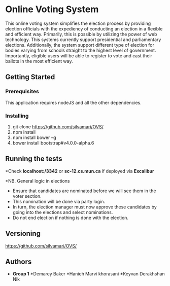 # Online Voting System

This online voting system simplifies the election process by providing election
officials with the expediency of conducting an election in a flexible and
efficient way. Primarily, this is possible by utilizing the power of web
technology. This systems currently support presidential and parliamentary
elections. Additionally, the system support different type of election for bodies
varying from schools straight to the highest level of government. Importantly,
eligible users will be able to register to vote and cast their ballots in the most
efficient way.

## Getting Started

### Prerequisites

This application requires nodeJS and all the other dependencies.

### Installing

1. git clone https://github.com/silvamari/OVS/
2. npm install
3. npm install bower –g
4. bower install bootstrap#v4.0.0-alpha.6

## Running the tests

*Check **localhost:/3342** or **sc-12.cs.mun.ca** if deployed via **Excalibur**

*NB. General logic in elections
* Ensure that candidates are nominated before we will see them in the
voter section.
* This nomination will be done via party login.
* In turn, the election manager must now approve these candidates by
going into the elections and select nominations.
* Do not end election if nothing is done with the election.

## Versioning

https://github.com/silvamari/OVS/

## Authors

* **Group 1** 
*Demarey Baker 
*Hanieh Marvi khorasani 
*Keyvan Derakhshan Nik 



